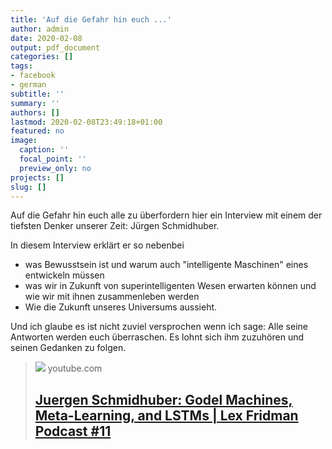 ```yaml
---
title: 'Auf die Gefahr hin euch ...'
author: admin
date: 2020-02-08
output: pdf_document
categories: []
tags:
- facebook
- german
subtitle: ''
summary: ''
authors: []
lastmod: 2020-02-08T23:49:18+01:00
featured: no
image:
  caption: ''
  focal_point: ''
  preview_only: no
projects: []
slug: []
---
```

Auf die Gefahr hin euch alle zu überfordern hier ein Interview mit einem der tiefsten Denker unserer Zeit: Jürgen Schmidhuber. 

In diesem Interview erklärt er so nebenbei

- was Bewusstsein ist und warum auch "intelligente Maschinen" eines entwickeln müssen
- was wir in Zukunft von superintelligenten Wesen erwarten können und wie wir mit ihnen zusammenleben werden
- Wie die Zukunft unseres Universums aussieht.

Und ich glaube es ist nicht zuviel versprochen wenn ich sage: Alle seine Antworten werden euch überraschen. Es lohnt sich ihm zuzuhören und seinen Gedanken zu folgen.
> [![](https://i.ytimg.com/vi/3FIo6evmweo/maxresdefault.jpg)](https://www.youtube.com/watch?v=3FIo6evmweo)
> youtube.com
> ## [Juergen Schmidhuber: Godel Machines, Meta-Learning, and LSTMs | Lex Fridman Podcast #11](https://www.youtube.com/watch?v=3FIo6evmweo)
>

